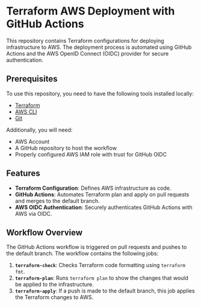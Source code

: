 # Terraform AWS Deployment with GitHub Actions

This repository contains Terraform configurations for deploying infrastructure to AWS. The deployment process is automated using GitHub Actions and the AWS OpenID Connect (OIDC) provider for secure authentication.

## Prerequisites

To use this repository, you need to have the following tools installed locally:

- [Terraform](https://www.terraform.io/downloads.html)
- [AWS CLI](https://aws.amazon.com/cli/)
- [Git](https://git-scm.com/)

Additionally, you will need:

- AWS Account
- A GitHub repository to host the workflow
- Properly configured AWS IAM role with trust for GitHub OIDC

## Features

- **Terraform Configuration**: Defines AWS infrastructure as code.
- **GitHub Actions**: Automates Terraform plan and apply on pull requests and merges to the default branch.
- **AWS OIDC Authentication**: Securely authenticates GitHub Actions with AWS via OIDC.

## Workflow Overview

The GitHub Actions workflow is triggered on pull requests and pushes to the default branch. The workflow contains the following jobs:

1. **`terraform-check`**: Checks Terraform code formatting using `terraform fmt`.
2. **`terraform-plan`**: Runs `terraform plan` to show the changes that would be applied to the infrastructure.
3. **`terraform-apply`**: If a push is made to the default branch, this job applies the Terraform changes to AWS.
